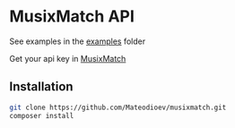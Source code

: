 # MusixMatch API

See examples in the [examples](examples/) folder

Get your api key in [MusixMatch](https://developer.musixmatch.com/documentation)

Installation
--------

```bash
git clone https://github.com/Mateodioev/musixmatch.git
composer install
```